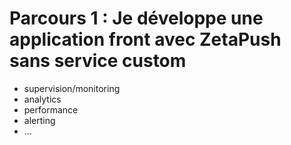 
# <a name="parcours-1"></a> Parcours 1 : Je développe une application front avec ZetaPush sans service custom


- supervision/monitoring
- analytics
- performance
- alerting
- ...